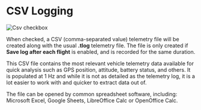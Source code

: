 # CSV Logging

![Csv checkbox](../../assets/settings/general/csv.jpg)

When checked, a CSV (comma-separated value) telemetry file will be created along with the usual **.tlog** telemetry file. The file is only created if **Save log after each flight** is enabled, and is recorded for the same duration.

This CSV file contains the most relevant vehicle telemetry data available for quick analysis such as GPS position, attitude, battery status, and others. It is populated at 1 Hz and while it is not as detailed as the telemetry log, it is a lot easier to work with and quicker to extract data out of.

The file can be opened by common spreadsheet software, including: Microsoft Excel, Google Sheets, LibreOffice Calc or OpenOffice Calc.
